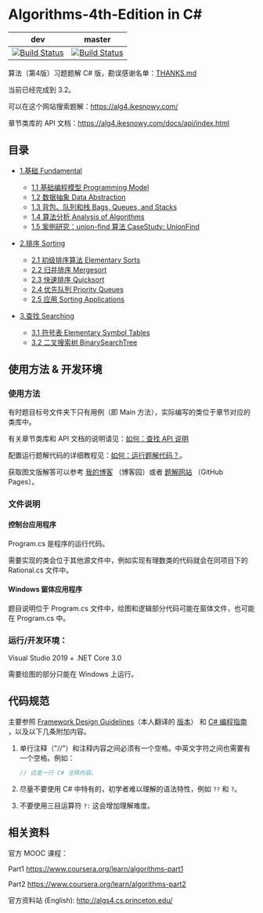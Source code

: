 # Algorithms-4th-Edition in C#

| dev                                                          | master                                                       |
| ------------------------------------------------------------ | ------------------------------------------------------------ |
| [![Build Status](https://dev.azure.com/ikesnowy/Algorithms%204th%20Solutions/_apis/build/status/ikesnowy.Algorithms-4th-Edition-in-Csharp?branchName=dev)](https://dev.azure.com/ikesnowy/Algorithms%204th%20Solutions/_build/latest?definitionId=2&branchName=dev) | [![Build Status](https://dev.azure.com/ikesnowy/Algorithms%204th%20Solutions/_apis/build/status/ikesnowy.Algorithms-4th-Edition-in-Csharp?branchName=master)](https://dev.azure.com/ikesnowy/Algorithms%204th%20Solutions/_build/latest?definitionId=2&branchName=master) |

算法（第4版）习题题解 C# 版，勘误感谢名单：[THANKS.md](https://github.com/ikesnowy/Algorithms-4th-Edition-in-Csharp/blob/master/THANKS.md)

当前已经完成到 3.2。

可以在这个网站搜索题解：https://alg4.ikesnowy.com/

章节类库的 API 文档：https://alg4.ikesnowy.com/docs/api/index.html

## 目录

- [1.基础 Fundamental](https://github.com/ikesnowy/Algorithms-4th-Edition-in-Csharp/tree/master/1%20Fundamental)
  - [1.1 基础编程模型 Programming Model](https://github.com/ikesnowy/Algorithms-4th-Edition-in-Csharp/tree/master/1%20Fundamental/1.1)
  - [1.2 数据抽象 Data Abstraction](https://github.com/ikesnowy/Algorithms-4th-Edition-in-Csharp/tree/master/1%20Fundamental/1.2)
  - [1.3 背包、队列和栈 Bags, Queues, and Stacks](https://github.com/ikesnowy/Algorithms-4th-Edition-in-Csharp/tree/master/1%20Fundamental/1.3)
  - [1.4 算法分析 Analysis of Algorithms](https://github.com/ikesnowy/Algorithms-4th-Edition-in-Csharp/tree/master/1%20Fundamental/1.4)
  - [1.5 案例研究：union-find 算法 CaseStudy: UnionFind](https://github.com/ikesnowy/Algorithms-4th-Edition-in-Csharp/tree/master/1%20Fundamental/1.5)

- [2.排序 Sorting](https://github.com/ikesnowy/Algorithms-4th-Edition-in-Csharp/tree/master/2%20Sorting)
  - [2.1 初级排序算法 Elementary Sorts](https://github.com/ikesnowy/Algorithms-4th-Edition-in-Csharp/tree/master/2%20Sorting/2.1)
  - [2.2 归并排序 Mergesort](https://github.com/ikesnowy/Algorithms-4th-Edition-in-Csharp/tree/master/2%20Sorting/2.2)
  - [2.3 快速排序 Quicksort](https://github.com/ikesnowy/Algorithms-4th-Edition-in-Csharp/tree/master/2%20Sorting/2.3)
  - [2.4 优先队列 Priority Queues](https://github.com/ikesnowy/Algorithms-4th-Edition-in-Csharp/tree/master/2%20Sorting/2.4)
  - [2.5 应用 Sorting Applications](https://github.com/ikesnowy/Algorithms-4th-Edition-in-Csharp/tree/master/2%20Sorting/2.5)

- [3.查找 Searching](https://github.com/ikesnowy/Algorithms-4th-Edition-in-Csharp/tree/master/3%20Searching)
  - [3.1 符号表 Elementary Symbol Tables](https://github.com/ikesnowy/Algorithms-4th-Edition-in-Csharp/tree/master/3%20Searching/3.1)
  - [3.2 二叉搜索树 BinarySearchTree](https://github.com/ikesnowy/Algorithms-4th-Edition-in-Csharp/tree/master/3%20Searching/3.2)

## 使用方法 & 开发环境

### 使用方法

有时题目标号文件夹下只有用例（即 Main 方法），实际编写的类位于章节对应的类库中。

有关章节类库和 API 文档的说明请见：[如何：查找 API 说明](https://alg4.ikesnowy.com/如何：查找-API-说明/)

配置运行题解代码的详细教程见：[如何：运行题解代码？](https://alg4.ikesnowy.com/如何%EF%BC%9A运行题解代码/)。

获取图文版解答可以参考 [我的博客](https://www.cnblogs.com/ikesnowy/) （博客园）或者 [题解网站](https://alg4.ikesnowy.com/) （GitHub Pages）。

### 文件说明

#### 控制台应用程序  

Program.cs 是程序的运行代码。 

需要实现的类会位于其他源文件中，例如实现有理数类的代码就会在同项目下的 Rational.cs 文件中。  

#### Windows 窗体应用程序

题目说明位于 Program.cs 文件中，绘图和逻辑部分代码可能在窗体文件，也可能在 Program.cs 中。  

### 运行/开发环境：

Visual Studio 2019 + .NET Core 3.0

需要绘图的部分只能在 Windows 上运行。

## 代码规范

主要参照 [Framework Design Guidelines](https://docs.microsoft.com/zh-cn/dotnet/standard/design-guidelines/)（本人翻译的 [版本](https://github.com/ikesnowy/Algorithms-4th-Edition-in-Csharp/blob/master/C%23%20框架设计指南.md)） 和 [C# 编程指南](https://docs.microsoft.com/zh-cn/dotnet/csharp/programming-guide/index) ，以及以下几条附加内容。

1. 单行注释（"//"）和注释内容之间必须有一个空格。中英文字符之间也需要有一个空格。例如：

   ```c#
   // 这是一行 C# 注释内容。
   ```

2. 尽量不要使用 C# 中特有的，初学者难以理解的语法特性，例如 `??` 和 `?`。

3. 不要使用三目运算符 `?:` 这会增加理解难度。

## 相关资料  

官方 MOOC 课程： 

Part1 https://www.coursera.org/learn/algorithms-part1

Part2 https://www.coursera.org/learn/algorithms-part2

官方资料站 (English): http://algs4.cs.princeton.edu/
